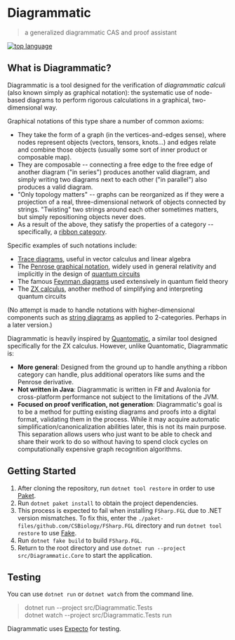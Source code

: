 # Diagrammatic

> a generalized diagrammatic CAS and proof assistant 

[![top language](https://img.shields.io/github/languages/top/robertmaxton42/Diagrammatic?style=flat-square)](https://github.com/robertmaxton42/Diagrammatic/search?l=f%23)

## What is Diagrammatic?

Diagrammatic is a tool designed for the verification of *diagrammatic calculi* (also known simply as graphical notation): the systematic use of node-based diagrams to perform rigorous calculations in a graphical, two-dimensional way.

Graphical notations of this type share a number of common axioms:

* They take the form of a graph (in the vertices-and-edges sense), where nodes represent objects (vectors, tensors, knots...) and edges relate and combine those objects (usually some sort of inner product or composable map).
* They are composable -- connecting a free edge to the free edge of another diagram ("in series") produces another valid diagram, and simply writing two diagrams next to each other ("in parallel") also produces a valid diagram.
* "Only topology matters" -- graphs can be reorganized as if they were a projection of a real, three-dimensional network of objects connected by strings. "Twisting" two strings around each other sometimes matters, but simply repositioning objects never does.
* As a result of the above, they satisfy the properties of a category -- specifically, a [ribbon category](https://en.wikipedia.org/wiki/Ribbon_category).

Specific examples of such notations include:

* [Trace diagrams](https://en.wikipedia.org/wiki/Trace_diagram), useful in vector calculus and linear algebra
* The [Penrose graphical notation](https://en.wikipedia.org/wiki/Penrose_graphical_notation), widely used in general relativity and implicitly in the design of [quantum circuits](https://en.wikipedia.org/wiki/Quantum_circuit)
* The famous [Feynman diagrams](https://en.wikipedia.org/wiki/Feynman_diagram) used extensively in quantum field theory
* The [ZX calculus](https://en.wikipedia.org/wiki/ZX-calculus), another method of simplifying and interpreting quantum circuits

(No attempt is made to handle notations with higher-dimensional components such as [string diagrams](https://en.wikipedia.org/wiki/String_diagram) as applied to 2-categories. Perhaps in a later version.)

Diagrammatic is heavily inspired by [Quantomatic](https://quantomatic.github.io/), a similar tool designed specifically for the ZX calculus. However, unlike Quantomatic, Diagrammatic is:

* **More general**: Designed from the ground up to handle anything a ribbon category can handle, plus additional operators like sums and the Penrose derivative.
* **Not written in Java**: Diagrammatic is written in F# and Avalonia for cross-platform performance not subject to the limitations of the JVM.
* **Focused on proof verification, not generation**: Diagrammatic's goal is to be a method for putting existing diagrams and proofs into a digital format, validating them in the process. While it may acquire automatic simplification/canonicalization abilities later, this is not its main purpose. This separation allows users who just want to be able to check and share their work to do so without having to spend clock cycles on computationally expensive graph recognition algorithms.

## Getting Started

1. After cloning the repository, run `dotnet tool restore` in order to use [Paket](http://fsprojects.github.io/Paket/).
2. Run `dotnet paket install` to obtain the project dependencies.
3. This process is expected to fail when installing `FSharp.FGL` due to .NET version mismatches. To fix this, enter the `./paket-files/github.com/CSBiology/FSharp.FGL` directory and run `dotnet tool restore` to use [Fake](https://fake.build/).
4. Run `dotnet fake build` to build `FSharp.FGL`.
5. Return to the root directory and use `dotnet run --project src/Diagrammatic.Core` to start the application.

## Testing

You can use `dotnet run` or `dotnet watch` from the command line.

> dotnet run --project src/Diagrammatic.Tests \
> dotnet watch --project src/Diagrammatic.Tests run

Diagrammatic uses [Expecto](https://github.com/haf/expecto) for testing.
